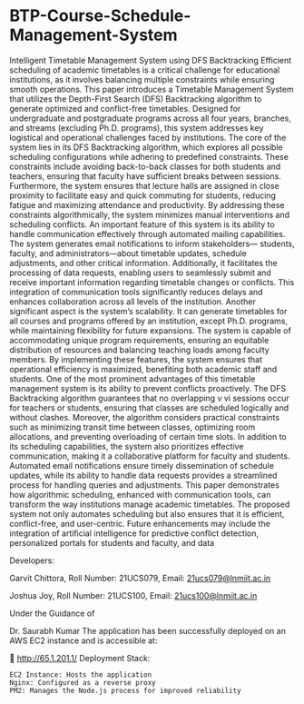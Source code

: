 # BTP-Course-Schedule-Management-System
Intelligent Timetable Management System using DFS Backtracking Efficient scheduling of
academic timetables is a critical challenge for educational institutions, as it involves balancing
multiple constraints while ensuring smooth operations. This paper introduces a Timetable
Management System that utilizes the Depth-First Search (DFS) Backtracking algorithm to
generate optimized and conflict-free timetables. Designed for undergraduate and postgraduate
programs across all four years, branches, and streams (excluding Ph.D. programs), this system
addresses key logistical and operational challenges faced by institutions.
The core of the system lies in its DFS Backtracking algorithm, which explores all possible
scheduling configurations while adhering to predefined constraints. These constraints include
avoiding back-to-back classes for both students and teachers, ensuring that faculty have sufficient
breaks between sessions. Furthermore, the system ensures that lecture halls are assigned
in close proximity to facilitate easy and quick commuting for students, reducing fatigue and
maximizing attendance and productivity. By addressing these constraints algorithmically, the
system minimizes manual interventions and scheduling conflicts.
An important feature of this system is its ability to handle communication effectively through
automated mailing capabilities. The system generates email notifications to inform stakeholders—
students, faculty, and administrators—about timetable updates, schedule adjustments,
and other critical information. Additionally, it facilitates the processing of data requests,
enabling users to seamlessly submit and receive important information regarding timetable
changes or conflicts. This integration of communication tools significantly reduces delays and
enhances collaboration across all levels of the institution.
Another significant aspect is the system’s scalability. It can generate timetables for all courses
and programs offered by an institution, except Ph.D. programs, while maintaining flexibility
for future expansions. The system is capable of accommodating unique program requirements,
ensuring an equitable distribution of resources and balancing teaching loads among faculty
members. By implementing these features, the system ensures that operational efficiency is
maximized, benefiting both academic staff and students.
One of the most prominent advantages of this timetable management system is its ability to
prevent conflicts proactively. The DFS Backtracking algorithm guarantees that no overlapping
v
vi
sessions occur for teachers or students, ensuring that classes are scheduled logically and without
clashes. Moreover, the algorithm considers practical constraints such as minimizing transit
time between classes, optimizing room allocations, and preventing overloading of certain time
slots.
In addition to its scheduling capabilities, the system also prioritizes effective communication,
making it a collaborative platform for faculty and students. Automated email notifications
ensure timely dissemination of schedule updates, while its ability to handle data requests provides
a streamlined process for handling queries and adjustments.
This paper demonstrates how algorithmic scheduling, enhanced with communication tools,
can transform the way institutions manage academic timetables. The proposed system not
only automates scheduling but also ensures that it is efficient, conflict-free, and user-centric.
Future enhancements may include the integration of artificial intelligence for predictive conflict
detection, personalized portals for students and faculty, and data

Developers:

Garvit Chittora, Roll Number: 21UCS079, Email: 21ucs079@lnmiit.ac.in

Joshua Joy, Roll Number: 21UCS100, Email: 21ucs100@lnmiit.ac.in

Under the Guidance of

Dr. Saurabh Kumar
The application has been successfully deployed on an AWS EC2 instance and is accessible at:

🔗 http://65.1.201.1/
Deployment Stack:

    EC2 Instance: Hosts the application
    Nginx: Configured as a reverse proxy
    PM2: Manages the Node.js process for improved reliability
